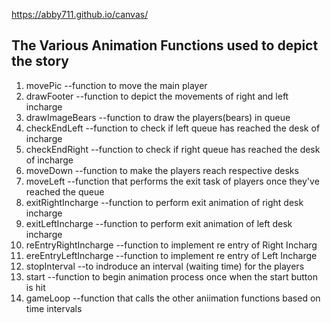 https://abby711.github.io/canvas/

<h2> The Various Animation Functions used to depict the story</h2>
<ol>
  <li>movePic  --function to move the main player</li>
  <li>drawFooter  --function to depict the movements of right and left incharge</li>
  <li>drawImageBears  --function to draw the players(bears) in queue</li>
  <li>checkEndLeft  --function to check if left queue has reached the desk of incharge</li>
  <li>checkEndRight  --function to check if right queue has reached the desk of incharge</li>
  <li>moveDown  --function to make the players reach respective desks </li>
  <li>moveLeft  --function that performs the exit task of players once they've reached the queue</li>
  <li>exitRightIncharge  --function to perform exit animation of right desk incharge</li>
   <li>exitLeftIncharge  --function to perform exit animation of left desk incharge</li>
  <li>reEntryRightIncharge  --function to implement re entry of Right Incharg</li>
   <li>ereEntryLeftIncharge  --function to implement re entry of Left Incharge</li>
  <li>stopInterval  --to indroduce an interval (waiting time) for the players</li>
  <li>start  --function to begin animation process once when the start button is hit </li>
  <li>gameLoop  --function that calls the other aniimation functions based on time intervals</li>
  
  </ol>
  
  
  
  
